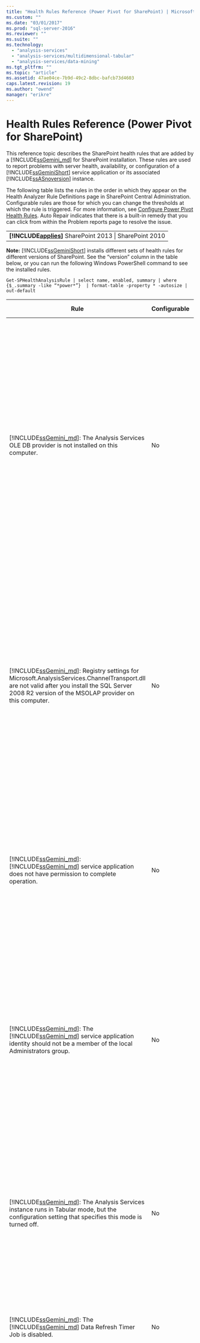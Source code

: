 ```yaml
---
title: "Health Rules Reference (Power Pivot for SharePoint) | Microsoft Docs"
ms.custom: ""
ms.date: "03/01/2017"
ms.prod: "sql-server-2016"
ms.reviewer: ""
ms.suite: ""
ms.technology: 
  - "analysis-services"
  - "analysis-services/multidimensional-tabular"
  - "analysis-services/data-mining"
ms.tgt_pltfrm: ""
ms.topic: "article"
ms.assetid: 47ae04ce-7b9d-49c2-8dbc-bafcb73d4603
caps.latest.revision: 19
ms.author: "owend"
manager: "erikre"
---
```

# Health Rules Reference (Power Pivot for SharePoint)
  This reference topic describes the SharePoint health rules that are added by a [!INCLUDE[ssGemini_md](../../analysis-services/includes/ssgemini-md.md)] for SharePoint installation. These rules are used to report problems with server health, availability, or configuration of a [!INCLUDE[ssGeminiShort](../../analysis-services/includes/ssgeminishort-md.md)] service application or its associated [!INCLUDE[ssASnoversion](../../analysis-services/includes/ssasnoversion-md.md)] instance.  
  
 The following table lists the rules in the order in which they appear on the Health Analyzer Rule Definitions page in SharePoint Central Administration. Configurable rules are those for which you can change the thresholds at which the rule is triggered. For more information, see [Configure Power Pivot Health Rules](../../analysis-services/power-pivot-sharepoint/configure-power-pivot-health-rules.md). Auto Repair indicates that there is a built-in remedy that you can click from within the Problem reports page to resolve the issue.  
  
||  
|-|  
|**[!INCLUDE[applies](../../analysis-services/includes/applies-md.md)]**  SharePoint 2013 &#124; SharePoint 2010|  
  
 **Note:** [!INCLUDE[ssGeminiShort](../../analysis-services/includes/ssgeminishort-md.md)] installs different sets of health rules for different versions of SharePoint. See the “version” column in the table below, or you can run the following Windows PowerShell command to see the installed rules.  
  
```  
Get-SPHealthAnalysisRule | select name, enabled, summary | where {$_.summary -like “*power*”}  | format-table -property * -autosize | out-default  
```  
  
|Rule|Configurable|Auto Repair|Version|Description|  
|----------|------------------|-----------------|-------------|-----------------|  
|[!INCLUDE[ssGemini_md](../../analysis-services/includes/ssgemini-md.md)]: The Analysis Services OLE DB provider is not installed on this computer.|No|No|SharePoint 2010|The Analysis Services OLE DB provider is either not installed on the server or it is the wrong version. This rule appears when your SharePoint farm includes instances of Excel Services on application servers that do not have [!INCLUDE[ssGemini_md](../../analysis-services/includes/ssgemini-md.md)] for SharePoint. The rule warns you that the Analysis Services OLE DB provider used by Excel Services to connect to [!INCLUDE[ssGemini_md](../../analysis-services/includes/ssgemini-md.md)] data is not installed. To resolve this issue, install the OLE DB provider on each Excel Services server that does not have the Analysis Services OLE DB provider. You can download and install the Analysis Services OLE DB provider from the Microsoft Download center. For more information, see [Install the Analysis Services OLE DB Provider on SharePoint Servers](http://msdn.microsoft.com/en-us/2c62daf9-1f2d-4508-a497-af62360ee859).|  
|[!INCLUDE[ssGemini_md](../../analysis-services/includes/ssgemini-md.md)]: Registry settings for Microsoft.AnalysisServices.ChannelTransport.dll are not valid after you install the SQL Server 2008 R2 version of the MSOLAP provider on this computer.|No|Yes|SharePoint 2010|This is a server configuration issue. Most likely, the ChannelTransport.dll is not registered in the global assembly. Run the automatic repair for this rule to register the .dll on each server that has an installation of [!INCLUDE[ssGemini_md](../../analysis-services/includes/ssgemini-md.md)] for SharePoint. Alternatively, you can run regasm.exe manually to register the file. If the SharePoint timer service is not running as local administrator, manual registration might be required. Failure to update the registry settings results in slow server communication between Excel Services and [!INCLUDE[ssGemini_md](../../analysis-services/includes/ssgemini-md.md)] System Service, and can result in connection failures in certain security configurations.|  
|[!INCLUDE[ssGemini_md](../../analysis-services/includes/ssgemini-md.md)]: [!INCLUDE[ssGemini_md](../../analysis-services/includes/ssgemini-md.md)] service application does not have permission to complete operation.|No|No|SharePoint 2010|This rule checks whether the [!INCLUDE[ssGemini_md](../../analysis-services/includes/ssgemini-md.md)] service application identity is database owner of the [!INCLUDE[ssGemini_md](../../analysis-services/includes/ssgemini-md.md)] server application database and has administrative permissions on the local SQL Server Analysis Services instance. These permissions are granted automatically during installation and deployment, but if this step failed to complete, this health rule will occur.|  
|[!INCLUDE[ssGemini_md](../../analysis-services/includes/ssgemini-md.md)]: The [!INCLUDE[ssGemini_md](../../analysis-services/includes/ssgemini-md.md)] service application identity should not be a member of the local Administrators group.|No|No|SharePoint 2010|This is a best practice that improves the overall security of your deployment. If you configured the [!INCLUDE[ssGemini_md](../../analysis-services/includes/ssgemini-md.md)] service application to run under an account that belongs to the local Administrator group, you should change the service account to one that does not belong to that group. The recommendation is to use a least-privileged, dedicated account for each service. Doing so provides service isolation and makes it easier to audit logins. For more information about changing the service account, see [Configure Power Pivot Service Accounts](../../analysis-services/power-pivot-sharepoint/configure-power-pivot-service-accounts.md).|  
|[!INCLUDE[ssGemini_md](../../analysis-services/includes/ssgemini-md.md)]: The Analysis Services instance runs in Tabular mode, but the configuration setting that specifies this mode is turned off.|No|No|SharePoint 2010|This rule checks whether the SQL Server Analysis Services instance in a [!INCLUDE[ssGemini_md](../../analysis-services/includes/ssgemini-md.md)] for SharePoint installation has the **DeploymentMode** server property set to 1. If the property is set to another value, or if the SharePoint Timer service that runs the rule checker does not have permission to open the file, this rule will fail. For more information about the deployment mode property, see [Determine the Server Mode of an Analysis Services Instance](../../analysis-services/instances/determine-the-server-mode-of-an-analysis-services-instance.md).|  
|[!INCLUDE[ssGemini_md](../../analysis-services/includes/ssgemini-md.md)]: The [!INCLUDE[ssGemini_md](../../analysis-services/includes/ssgemini-md.md)] Data Refresh Timer Job is disabled.|No|No|SharePoint 2013<br /><br /> SharePoint 2010|Check the timer job settings to verify the timer job is enabled. If you are not using the [!INCLUDE[ssGemini_md](../../analysis-services/includes/ssgemini-md.md)] data refresh feature, you can ignore this rule. For more information, see [Power Pivot Data Refresh with SharePoint 2010](http://msdn.microsoft.com/en-us/01b54e6f-66e5-485c-acaa-3f9aa53119c9).|  
|[!INCLUDE[ssGemini_md](../../analysis-services/includes/ssgemini-md.md)]: The SQL Server Analysis Services ([!INCLUDE[ssGemini_md](../../analysis-services/includes/ssgemini-md.md)]) service account information that is managed by the SQL Server Configuration Manager is different from the account information that is managed by Central Administration.|No|No|SharePoint 2010|This rule checks whether the service account information in SQL Server Configuration Manager is identical to the managed account information in Central Administration for the same Analysis Services instance. If the accounts are different, an entry is added to the Problem and Resolution report so that you can change the service account information in SQL Server Configuration Manager back to the account specified in Central Administration. SQL Server Configuration Manager is not a supported tool for changing a service account username or password in a [!INCLUDE[ssGemini_md](../../analysis-services/includes/ssgemini-md.md)] for SharePoint installation. Using Central Administration enables the use of the managed accounts feature in SharePoint. More importantly, if your farm includes multiple [!INCLUDE[ssGemini_md](../../analysis-services/includes/ssgemini-md.md)] for SharePoint servers, having inconsistent service account settings can disrupt processing and query operations on the server that has incorrect service information.<br /><br /> On a single server, [!INCLUDE[ssGemini_md](../../analysis-services/includes/ssgemini-md.md)] workbooks will function temporarily when this rule is triggered, but it is advised that you fix the problem as soon as possible. Database and file system permissions are updated using the account information specified in Central Administration.|  
|[!INCLUDE[ssGemini_md](../../analysis-services/includes/ssgemini-md.md)]: The deployed farm solution is not up-to-date.|No|Yes|SharePoint 2010|A [!INCLUDE[ssGemini_md](../../analysis-services/includes/ssgemini-md.md)] for SharePoint installation uses a farm level solution and a web application level solution to install its features. This rule indicates that the farm solution is not current relative to the version or the server or possibly the web solution. Most likely, this is server deployment problem. To remedy this problem, consider running SQL Server Setup to repair one of the [!INCLUDE[ssGemini_md](../../analysis-services/includes/ssgemini-md.md)] for SharePoint installations in your farm. For more information about solutions in a [!INCLUDE[ssGemini_md](../../analysis-services/includes/ssgemini-md.md)] for SharePoint installation, see [Deploy Power Pivot Solutions to SharePoint](../../analysis-services/power-pivot-sharepoint/deploy-power-pivot-solutions-to-sharepoint.md).|  
|[!INCLUDE[ssGemini_md](../../analysis-services/includes/ssgemini-md.md)]: Overall CPU usage is too high.|Yes|No|SharePoint 2010|This rule reports on CPU consumption at the system level. Overall CPU usage is monitored because the [!INCLUDE[ssGemini_md](../../analysis-services/includes/ssgemini-md.md)] System Service uses it as a measure of server health, for health-based load balancing among multiple [!INCLUDE[ssGemini_md](../../analysis-services/includes/ssgemini-md.md)] for SharePoint servers in a farm. Consider adding another application server to the farm, and moving CPU intensive applications to that server.|  
|[!INCLUDE[ssGemini_md](../../analysis-services/includes/ssgemini-md.md)]: Analysis Services does not have sufficient CPU resources to perform requested operations.|Yes|No|SharePoint 2010|The amount of CPU resources available to the Analysis Services process (msmdsrv.exe) is not sufficient for the level of activity on this server. Consider adding another [!INCLUDE[ssGemini_md](../../analysis-services/includes/ssgemini-md.md)] for SharePoint server to the farm. For more information, see [Deployment Checklist: Scale-out by adding Power Pivot Servers to a SharePoint 2010 farm](../Topic/Deployment%20Checklist:%20Scale-out%20by%20adding%20Power%20Pivot%20Servers%20to%20a%20SharePoint%202010%20farm.md).|  
|[!INCLUDE[ssGemini_md](../../analysis-services/includes/ssgemini-md.md)]: Analysis Services does not have sufficient memory to perform requested operations.|No|No|SharePoint 2010|This rule is triggered when there is only 5% available memory left to Analysis Services. On a SharePoint application server, a SQL Server Analysis Services instance should always have a small amount of memory in reserve that is always unused. Because the server is memory-bound for the majority of its operations, the server runs best if it does not run all the way to the upper limit.<br /><br /> By default, insufficient memory warnings occur when available memory is down to 5%. You can change this value to be higher or lower by adjusting settings on the Analysis Services instance. For more information, see [Configure Power Pivot Health Rules](../../analysis-services/power-pivot-sharepoint/configure-power-pivot-health-rules.md).<br /><br /> The 5% of unused memory is calculated as a percentage of memory allocated to Analysis Services. For example, if you have 200 GB of total memory, and Analysis Services is allocated 80% of that (or 160 GB), then the 5% of unused memory is 5% of 160 GB (or 8 GB).|  
|[!INCLUDE[ssGemini_md](../../analysis-services/includes/ssgemini-md.md)]: The high number of connections indicates that more servers should be deployed to handle the current load.|Yes|No|SharePoint 2010|By default, this health rule is triggered when the number of distinct user connections exceeds 100. This default value is arbitrary (it is not based on the hardware specifications of your server or on user activity) so you might raise or lower the value depending on the server capacity and user activity in your environment. For more information, see [Configure Power Pivot Health Rules](../../analysis-services/power-pivot-sharepoint/configure-power-pivot-health-rules.md).|  
|[!INCLUDE[ssGemini_md](../../analysis-services/includes/ssgemini-md.md)]: The ratio of load events to connections is too high.|Yes|No|SharePoint 2013<br /><br /> SharePoint 2010|By default, this health rule is triggered when the percentage of load events to connection events exceeds 50% over the entire data collection period (by default, 4 hours). A ratio this high indicates a very high number of connections to unique workbooks, or cache reduction settings that are too aggressive (where workbooks are quickly unloaded and removed from the system, while requests for that data are still active). To avoid counting false positives, there must be at least 20 connections per 4 hour period before the ratio can be calculated. You can base this health rule on a different ratio. For more information, see [Configure Power Pivot Health Rules](../../analysis-services/power-pivot-sharepoint/configure-power-pivot-health-rules.md). For more information about configuring the cache, see [Configure Disk Space Usage &#40;Power Pivot for SharePoint&#41;](../../analysis-services/power-pivot-sharepoint/configure-disk-space-usage-power-pivot-for-sharepoint.md).|  
|[!INCLUDE[ssGemini_md](../../analysis-services/includes/ssgemini-md.md)]: One or more minidump files were found in the Logs directory, indicating a program crash.|No|No|SharePoint 2013<br /><br /> SharePoint 2010|Minidump files are generated during a program crash to capture information about [!INCLUDE[ssGemini_md](../../analysis-services/includes/ssgemini-md.md)] service application state just prior to the crash. This information can be sent to Microsoft and used for troubleshooting. This rule is triggered when .dmp files are detected on the server. The rule provides a link to the file, which can be found in the \OLAP\Log folder of the [!INCLUDE[ssGemini_md](../../analysis-services/includes/ssgemini-md.md)] for SharePoint instance. Note that you cannot use a text editor to view the contents of the file. Viewing a minidump file requires that you download and install a separate debugging tool. For more information, see [Debugging Tools for Windows](http://go.microsoft.com/fwlink/?linkID=208266).|  
|[!INCLUDE[ssGemini_md](../../analysis-services/includes/ssgemini-md.md)]: Disk space is running low on the drive where [!INCLUDE[ssGemini_md](../../analysis-services/includes/ssgemini-md.md)] data is cached.|Yes|No|SharePoint 2010|By default, this health rule is triggered when disk space is less than 5% on the disk drive where the backup folder is located. For more information about setting this percentage, see [Configure Power Pivot Health Rules](../../analysis-services/power-pivot-sharepoint/configure-power-pivot-health-rules.md). For more information about disk usage, see [Configure Disk Space Usage &#40;Power Pivot for SharePoint&#41;](../../analysis-services/power-pivot-sharepoint/configure-disk-space-usage-power-pivot-for-sharepoint.md).|  
|[!INCLUDE[ssGemini_md](../../analysis-services/includes/ssgemini-md.md)]: Usage data is not getting updated at the expected frequency.|Yes|No|SharePoint 2013<br /><br /> SharePoint 2010|[!INCLUDE[ssGemini_md](../../analysis-services/includes/ssgemini-md.md)] for SharePoint uses the built-in usage data collection system to gather metrics about connections, data refresh, and query response times. It stores this usage data in the [!INCLUDE[ssGemini_md](../../analysis-services/includes/ssgemini-md.md)] service application database, which in turn updates a [!INCLUDE[ssGemini_md](../../analysis-services/includes/ssgemini-md.md)] workbook ([!INCLUDE[ssGemini_md](../../analysis-services/includes/ssgemini-md.md)] Management Data.xlsx) that provides data to reports in the [!INCLUDE[ssGemini_md](../../analysis-services/includes/ssgemini-md.md)] Management Dashboard. This rule indicates that usage data is not getting moved to the [!INCLUDE[ssGemini_md](../../analysis-services/includes/ssgemini-md.md)] Management Data.xlsx file with sufficient frequency. The rule uses the timestamp on the .xlsx file as proof that the file is updated. If there are other problems in the usage data collection system that undermines the accuracy of the data, this rule will not detect it. To troubleshoot this error, check the timer jobs to verify they are running. For more information about usage data collection, see [Configure Usage Data Collection for &#40;Power Pivot for SharePoint](../../analysis-services/power-pivot-sharepoint/configure-usage-data-collection-for-power-pivot-for-sharepoint.md).|  
|[!INCLUDE[ssGemini_md](../../analysis-services/includes/ssgemini-md.md)]: Midtier process account should have ‘Full Read’ permission on all associated SPWebApplications.|No|Yes|SharePoint 2013<br /><br /> SharePoint 2010|The [!INCLUDE[ssGemini_md](../../analysis-services/includes/ssgemini-md.md)] service application identity must have **Full Read** permissions in order to access the SharePoint content databases on behalf of users who have View Only permissions on a document.<br /><br /> To determine which account is used as the [!INCLUDE[ssGemini_md](../../analysis-services/includes/ssgemini-md.md)] service application identity, open the **Configure service accounts** page in Central Administration. Most likely, the service application runs in either the **SharePoint Web Services System** service application pool or in a dedicated application pool.<br /><br /> Although this rule provides a **Repair Automatically** option, you will get better results if you grant the permissions manually:<br /><br /> <br /><br /> 1) In Central Administration, click **Manage web applications**.<br /><br /> 2) Select a web site, and then click **User Policy**.<br /><br /> 3) Click **Add Users**.<br /><br /> 4) Select (All zones) and click **Next**.<br /><br /> 5) In Users, enter the [!INCLUDE[ssGemini_md](../../analysis-services/includes/ssgemini-md.md)] service application identity, and then click the **Full Read** checkbox. Click **6) Finish**.<br /><br /> 6) Verify the repair. In Monitoring, click **Review rule definitions**. Find and then open the [!INCLUDE[ssGemini_md](../../analysis-services/includes/ssgemini-md.md)] rule. Click **Run Now**. Go back to **Review problems and solutions** to verify the rule no longer appears.|  
|[!INCLUDE[ssGemini_md](../../analysis-services/includes/ssgemini-md.md)]: Secondary Logon service (seclogon) is disabled|No|No|SharePoint 2013<br /><br /> SharePoint 2010|The Secondary Logon service is used to generate thumbnail images of [!INCLUDE[ssGemini_md](../../analysis-services/includes/ssgemini-md.md)] workbooks in the [!INCLUDE[ssGemini_md](../../analysis-services/includes/ssgemini-md.md)] Gallery. By default, the Secondary Logon service is set to manual startup. If the service is disabled, thumbnail generation will fail. Additionally, the ULS logs will contain the following error: “The error 1058 can have as a root cause the fact the Windows service “Secondary Logon” is disabled.”<br /><br /> To check service configuration, use the Services console application to find Secondary Logon and change its **Startup Type** to **Manual**. If you cannot enable the service, your organization might have a group policy that disables it. Check with an administrator to determine whether this is the case.<br /><br /> After you enable the service, thumbnail or snapshot images will refresh over time. Optionally, you can force a refresh by restarting the service and opening and then resaving the property pages of a specific report. For more information, see [How to Use Power Pivot Gallery](http://go.microsoft.com/fwlink/?LinkId=246462).|  
|[!INCLUDE[ssGemini_md](../../analysis-services/includes/ssgemini-md.md)]: ADOMD.NET is not installed on a standalone WFE that is configured for central admin|No|No|SharePoint 2013<br /><br /> SharePoint 2010|ADOMD.NET is an Analysis Services client library that supports connections to an Analysis Services database. In a deployment of [!INCLUDE[ssGemini_md](../../analysis-services/includes/ssgemini-md.md)] for SharePoint, ADOMD.NET provides access to the built-in reports in the [!INCLUDE[ssGemini_md](../../analysis-services/includes/ssgemini-md.md)] management dashboard in Central Administration. Built-in reports are actually [!INCLUDE[ssGemini_md](../../analysis-services/includes/ssgemini-md.md)] workbooks that contain embedded Analysis Services data. The management dashboard uses ADOMD.NET to send a connection request to the server that loads data contained in the workbook.<br /><br /> On topologies that include Central Administration running on a standalone web front end server, you must install ADOMD.NET manually if you want to view these reports in the management dashboard. For more information, see [Install ADOMD.NET on Web Front-End Servers Running Central Administration](http://msdn.microsoft.com/en-us/c2372180-e847-4cdb-b267-4befac3faf7e).|  
  
  